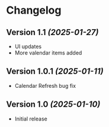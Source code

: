 Changelog
==========

Version 1.1 *(2025-01-27)*
----------------------------

 * UI updates
 * More valendar items added

Version 1.0.1 *(2025-01-11)*
----------------------------

 * Calendar Refresh bug fix

Version 1.0 *(2025-01-10)*
----------------------------

 * Initial release
